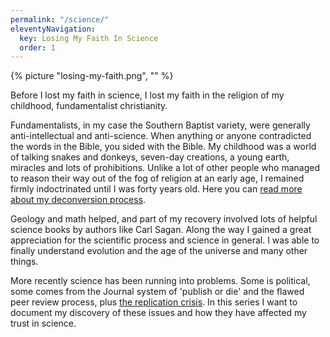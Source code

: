 ```yaml
---
permalink: "/science/"
eleventyNavigation:
  key: Losing My Faith In Science
  order: 1
---
```

{% picture "losing-my-faith.png", "" %}

Before I lost my faith in science, I lost my faith in the religion of my childhood, fundamentalist christianity.

Fundamentalists, in my case the Southern Baptist variety, were generally anti-intellectual and anti-science. When anything or anyone contradicted the words in the Bible, you sided with the Bible. My childhood was a world of talking snakes and donkeys, seven-day creations, a young earth, miracles and lots of prohibitions. Unlike a lot of other people who managed to reason their way out of the fog of religion at an early age, I remained firmly indoctrinated until I was forty years old. Here you can [read more about my deconversion process](https://forty-years-fundie.tumblr.com/deconversion).

Geology and math helped, and part of my recovery involved lots of helpful science books by authors like Carl Sagan. Along the way I gained a great appreciation for the scientific process and science in general. I was able to finally understand evolution and the age of the universe and many other things.

More recently science has been running into problems. Some is political, some comes from the Journal system of 'publish or die' and the flawed peer review process, plus [the replication crisis](/The-Replication-Crisis). In this series I want to document my discovery of these issues and how they have affected my trust in science.